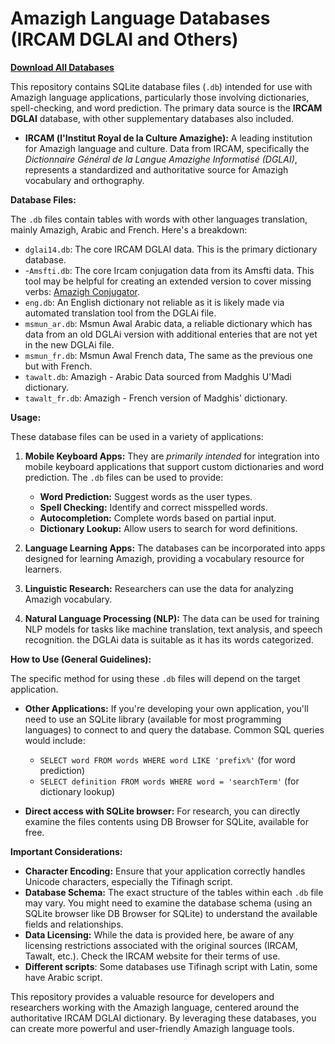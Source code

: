 # Amazigh Language Databases (IRCAM DGLAI and Others)

**[Download All Databases](https://github.com/abdelhaqueidali/Amazigh-Dictionary-Data/archive/refs/heads/main.zip)**

This repository contains SQLite database files (`.db`) intended for use with Amazigh language applications, particularly those involving dictionaries, spell-checking, and word prediction. The primary data source is the **IRCAM DGLAI** database, with other supplementary databases also included.

*   **IRCAM (l'Institut Royal de la Culture Amazighe):** A leading institution for Amazigh language and culture. Data from IRCAM, specifically the *Dictionnaire Général de la Langue Amazighe Informatisé (DGLAI)*, represents a standardized and authoritative source for Amazigh vocabulary and orthography.

**Database Files:**

The `.db` files contain tables with words with other languages translation, mainly Amazigh, Arabic and French. Here's a breakdown:

*    `dglai14.db`:  The core IRCAM DGLAI data. This is the primary dictionary database.
*    -`Amsfti.db`: The core Ircam conjugation data from its Amsfti data. This tool may be helpful for creating an extended version to cover missing verbs: [Amazigh Conjugator](https://github.com/abdelhaqueidali/Amazigh-Conjugator).
*   `eng.db`: An English dictionary not reliable as it is likely made via automated translation tool from the DGLAi file.
*    `msmun_ar.db`: Msmun Awal Arabic data, a reliable dictionary which has data from an old DGLAi version with additional enteries that are not yet in the new DGLAi file.
*    `msmun_fr.db`: Msmun Awal French data, The same as the previous one but with French.
*   `tawalt.db`: Amazigh - Arabic Data sourced from Madghis U'Madi dictionary.
*    `tawalt_fr.db`: Amazigh - French version of Madghis' dictionary.

**Usage:**

These database files can be used in a variety of applications:

1.  **Mobile Keyboard Apps:** They are *primarily intended* for integration into mobile keyboard applications that support custom dictionaries and word prediction. The `.db` files can be used to provide:
    *   **Word Prediction:** Suggest words as the user types.
    *   **Spell Checking:** Identify and correct misspelled words.
    *   **Autocompletion:** Complete words based on partial input.
    *   **Dictionary Lookup:** Allow users to search for word definitions.

2.  **Language Learning Apps:** The databases can be incorporated into apps designed for learning Amazigh, providing a vocabulary resource for learners.

3.  **Linguistic Research:** Researchers can use the data for analyzing Amazigh vocabulary.

4.  **Natural Language Processing (NLP):** The data can be used for training NLP models for tasks like machine translation, text analysis, and speech recognition. the DGLAi data is suitable as it has its words categorized.

**How to Use (General Guidelines):**

The specific method for using these `.db` files will depend on the target application.

*   **Other Applications:** If you're developing your own application, you'll need to use an SQLite library (available for most programming languages) to connect to and query the database. Common SQL queries would include:
    *   `SELECT word FROM words WHERE word LIKE 'prefix%'` (for word prediction)
    *   `SELECT definition FROM words WHERE word = 'searchTerm'` (for dictionary lookup)

* **Direct access with SQLite browser:** For research, you can directly examine the files contents using DB Browser for SQLite, available for free.

**Important Considerations:**

*   **Character Encoding:** Ensure that your application correctly handles Unicode characters, especially the Tifinagh script.
*   **Database Schema:** The exact structure of the tables within each `.db` file may vary. You might need to examine the database schema (using an SQLite browser like DB Browser for SQLite) to understand the available fields and relationships.
*   **Data Licensing:** While the data is provided here, be aware of any licensing restrictions associated with the original sources (IRCAM, Tawalt, etc.).  Check the IRCAM website for their terms of use.
*	**Different scripts**: Some databases use Tifinagh script with Latin, some have Arabic script.

This repository provides a valuable resource for developers and researchers working with the Amazigh language, centered around the authoritative IRCAM DGLAI dictionary. By leveraging these databases, you can create more powerful and user-friendly Amazigh language tools.
